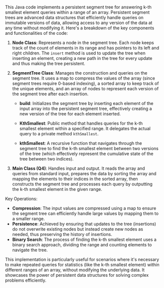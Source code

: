 This Java code implements a persistent segment tree for answering k-th smallest element queries within a range of an array. Persistent segment trees are advanced data structures that efficiently handle queries on immutable versions of data, allowing access to any version of the data at any time without modifying it. Here's a breakdown of the key components and functionalities of the code:

1. **Node Class**: Represents a node in the segment tree. Each node keeps track of the count of elements in its range and has pointers to its left and right children. The `insert` method is used to update the tree when inserting an element, creating a new path in the tree for every update and thus making the tree persistent.

2. **SegmentTree Class**: Manages the construction and queries on the segment tree. It uses a map to compress the values of the array (since segment trees require 0-based indexing), a sorted array to keep track of the unique elements, and an array of nodes to represent each version of the segment tree after each insertion.

    - **build**: Initializes the segment tree by inserting each element of the input array into the persistent segment tree, effectively creating a new version of the tree for each element inserted.
    
    - **KthSmallest**: Public method that handles queries for the k-th smallest element within a specified range. It delegates the actual query to a private method `kthSmallest`.

    - **kthSmallest**: A recursive function that navigates through the segment tree to find the k-th smallest element between two versions of the tree (which effectively represent the cumulative state of the tree between two indices).

3. **Main Class (Q4)**: Handles input and output. It reads the array and queries from standard input, prepares the data by sorting the array and mapping the elements to their indices in the sorted array, then constructs the segment tree and processes each query by outputting the k-th smallest element in the given range.

Key Operations:
- **Compression**: The input values are compressed using a map to ensure the segment tree can efficiently handle large values by mapping them to a smaller range.
- **Persistence**: Achieved by ensuring that updates to the tree (insertions) do not overwrite existing nodes but instead create new nodes as needed, thus preserving the history of insertions.
- **Binary Search**: The process of finding the k-th smallest element uses a binary search approach, dividing the range and counting elements to navigate the tree.

This implementation is particularly useful for scenarios where it's necessary to make repeated queries for statistics (like the k-th smallest element) within different ranges of an array, without modifying the underlying data. It showcases the power of persistent data structures for solving complex problems efficiently.